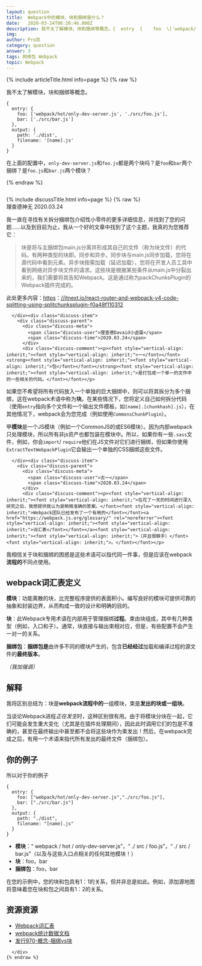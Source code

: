 ```yaml
---
layout: question
title:  Webpack中的模块，块和捆绑是什么？
date:   2020-03-24T06:26:46.000Z
description: 我不太了解模块，块和捆绑等概念。{  entry  {    foo  \['webpack/hot/only-dev-server.js', '....
img: 
author: Pro凯
category: question
answer: 3
tags: 网络包 Webpack
topic: Webpack
---
```

<div class="article-root">
  <div class="article">
    {% include articleTitle.html info=page %}
    {% raw %}
    <div class="article-content"><p><font style="vertical-align: inherit;"><font style="vertical-align: inherit;">我不太了解模块，块和捆绑等概念。</font></font></p>

<pre><code>{<font></font>
  entry: {<font></font>
    foo: ['webpack/hot/only-dev-server.js', './src/foo.js'],<font></font>
    bar: ['./src/bar.js']<font></font>
  },<font></font>
  output: {<font></font>
    path: './dist',<font></font>
    filename: '[name].js'<font></font>
  }<font></font>
}<font></font>
</code></pre>

<p><font style="vertical-align: inherit;"><font style="vertical-align: inherit;">在上面的配置中，</font></font><code>only-dev-server.js</code><font style="vertical-align: inherit;"><font style="vertical-align: inherit;">和</font></font><code>foo.js</code><font style="vertical-align: inherit;"><font style="vertical-align: inherit;">都是两个块吗？</font><font style="vertical-align: inherit;">是</font></font><code>foo</code><font style="vertical-align: inherit;"><font style="vertical-align: inherit;">和</font></font><code>bar</code><font style="vertical-align: inherit;"><font style="vertical-align: inherit;">两个捆绑？</font><font style="vertical-align: inherit;">是</font></font><code>foo.js</code><font style="vertical-align: inherit;"><font style="vertical-align: inherit;">和</font></font><code>bar.js</code><font style="vertical-align: inherit;"><font style="vertical-align: inherit;">两个模块？</font></font></p></div>
    {% endraw %}
  </div>
  <p style="height: 0;width:0;overflow: hidden;"> 第3372篇《Webpack中的模块，块和捆绑是什么？》来自Winter(https://github.com/aiyld/aiyld.github.io)的站点</p>
  <div class="discuss-wrapper">
    {% include discussTitle.html info=page %}
    {% raw %}
    <div class="discuss-item">
        <div class="discuss-parent">
          <div class="discuss-meta">
            <span class="discuss-user">理查德神无</span>
            <span class="discuss-time">2020.03.24</span>
          </div>
          <div class="discuss-comment"><p><font style="vertical-align: inherit;"><font style="vertical-align: inherit;">我一直在寻找有关拆分捆绑包介绍性小零件的更多详细信息，并找到了您的问题……以及到目前为止，我从一个好的文章中找到了这个主题，我真的为您推荐它：</font></font></p>

<blockquote>
  <p><font style="vertical-align: inherit;"><font style="vertical-align: inherit;">块是将与主捆绑包main.js分离并形成其自己的文件（称为块文件）的代码。</font><font style="vertical-align: inherit;">有两种类型的块即。</font><font style="vertical-align: inherit;">同步和异步。</font><font style="vertical-align: inherit;">同步块与main.js同步加载，您将在源代码中看到元素。</font><font style="vertical-align: inherit;">异步块按需加载（延迟加载），您将在开发人员工具中看到网络对异步块文件的请求。</font><font style="vertical-align: inherit;">这些块是根据某些条件从main.js中分裂出来的，我们需要将其告知Webpack。</font><font style="vertical-align: inherit;">这是通过称为packChunksPlugin的Webpack插件完成的。</font></font></p>
</blockquote>

<p><font style="vertical-align: inherit;"><font style="vertical-align: inherit;">此处更多内容：</font><a href="https://itnext.io/react-router-and-webpack-v4-code-splitting-using-splitchunksplugin-f0a48f110312" rel="nofollow noreferrer"><font style="vertical-align: inherit;">https</font></a><font style="vertical-align: inherit;">：</font></font><a href="https://itnext.io/react-router-and-webpack-v4-code-splitting-using-splitchunksplugin-f0a48f110312" rel="nofollow noreferrer"><font style="vertical-align: inherit;"><font style="vertical-align: inherit;">//itnext.io/react-router-and-webpack-v4-code-splitting-using-splitchunksplugin-f0a48f110312</font></font></a></p></div>
        </div>
        
      </div><div class="discuss-item">
        <div class="discuss-parent">
          <div class="discuss-meta">
            <span class="discuss-user">理查德Davaid小卤蛋</span>
            <span class="discuss-time">2020.03.24</span>
          </div>
          <div class="discuss-comment"><p><font style="vertical-align: inherit;"><font style="vertical-align: inherit;">一</font></font><strong><font style="vertical-align: inherit;"><font style="vertical-align: inherit;">包</font></font></strong><font style="vertical-align: inherit;"><font style="vertical-align: inherit;">是打包成一个单一的文件中的一些相关的代码。</font></font></p>

<p><font style="vertical-align: inherit;"><font style="vertical-align: inherit;">如果您不希望将所有代码放入一个单独的巨大捆绑中，则可以将其拆分为多个捆绑，这</font><font style="vertical-align: inherit;">在webpack术语</font><font style="vertical-align: inherit;">中称为</font></font><strong><font style="vertical-align: inherit;"><font style="vertical-align: inherit;">块</font></font></strong><font style="vertical-align: inherit;"><font style="vertical-align: inherit;">。</font><font style="vertical-align: inherit;">在某些情况下，您将定义自己如何拆分代码（使用</font></font><code>entry</code><font style="vertical-align: inherit;"><font style="vertical-align: inherit;">指向多个文件和一个输出文件模板，如</font></font><code>[name].[chunkhash].js</code><font style="vertical-align: inherit;"><font style="vertical-align: inherit;">），在其他情况下，webpack会为您完成（例如使用</font></font><code>CommonsChunkPlugin</code><font style="vertical-align: inherit;"><font style="vertical-align: inherit;">）。</font></font></p>

<p><font style="vertical-align: inherit;"><font style="vertical-align: inherit;">甲</font></font><strong><font style="vertical-align: inherit;"><font style="vertical-align: inherit;">模块</font></font></strong><font style="vertical-align: inherit;"><font style="vertical-align: inherit;">是一个JS模块（例如一个CommonJS的或ES6模块）。</font><font style="vertical-align: inherit;">因为内部webpack只处理模块，所以所有非js资产也都包装在模块中。</font><font style="vertical-align: inherit;">所以，如果你有一些</font></font><code>.sass</code><font style="vertical-align: inherit;"><font style="vertical-align: inherit;">文件，例如，你会</font></font><code>import</code><font style="vertical-align: inherit;"><font style="vertical-align: inherit;">/ </font></font><code>require</code><font style="vertical-align: inherit;"><font style="vertical-align: inherit;">他们在JS文件对它们进行捆绑，但如果你使用</font></font><code>ExtractTextWebpackPlugin</code><font style="vertical-align: inherit;"><font style="vertical-align: inherit;">它会输出一个单独的CSS捆绑这些文件。</font></font></p></div>
        </div>
        
      </div><div class="discuss-item">
        <div class="discuss-parent">
          <div class="discuss-meta">
            <span class="discuss-user">古一</span>
            <span class="discuss-time">2020.03.24</span>
          </div>
          <div class="discuss-comment"><p><font style="vertical-align: inherit;"><font style="vertical-align: inherit;">在花了一天的时间进行深入研究之后，我想提供我认为是稍微准确的答案。</font><font style="vertical-align: inherit;">Webpack团队已经发布了一个有用的</font></font><a href="https://webpack.js.org/glossary/" rel="noreferrer"><font style="vertical-align: inherit;"><font style="vertical-align: inherit;">词汇表</font></font></a><font style="vertical-align: inherit;"><font style="vertical-align: inherit;">（并且很棘手）</font><font style="vertical-align: inherit;">。</font></font></p>

<p><font style="vertical-align: inherit;"><font style="vertical-align: inherit;">我相信关于块和捆绑的困惑是这些术语可以指代同一件事，但是应该在webpack </font></font><strong><font style="vertical-align: inherit;"><font style="vertical-align: inherit;">流程的</font></font></strong><font style="vertical-align: inherit;"><font style="vertical-align: inherit;">不同点使用</font><font style="vertical-align: inherit;">。</font></font></p>

<h2><font style="vertical-align: inherit;"><font style="vertical-align: inherit;">webpack词汇表定义</font></font></h2>

<p><strong><font style="vertical-align: inherit;"><font style="vertical-align: inherit;">模块</font></font></strong><font style="vertical-align: inherit;"><font style="vertical-align: inherit;">：功能离散的块，比完整程序提供的表面积小。</font><font style="vertical-align: inherit;">编写良好的模块可提供可靠的抽象和封装边界，从而构成一致的设计和明确的目的。</font></font></p>

<p><strong><font style="vertical-align: inherit;"><font style="vertical-align: inherit;">块</font></font></strong><font style="vertical-align: inherit;"><font style="vertical-align: inherit;">：此Webpack专用术语在内部用于管理捆绑</font></font><strong><font style="vertical-align: inherit;"><font style="vertical-align: inherit;">过程</font></font></strong><font style="vertical-align: inherit;"><font style="vertical-align: inherit;">。</font><font style="vertical-align: inherit;">束由块组成，其中有几种类型（例如，入口和子）。</font><font style="vertical-align: inherit;">通常，块直接与输出束相对应，但是，有些配置不会产生一对一的关系。</font></font></p>

<p><strong><font style="vertical-align: inherit;"><font style="vertical-align: inherit;">捆绑包</font></font></strong><font style="vertical-align: inherit;"><font style="vertical-align: inherit;">：</font><strong><font style="vertical-align: inherit;">捆绑包是</font></strong><font style="vertical-align: inherit;">由许多不同的模块产生的，包含</font><strong><font style="vertical-align: inherit;">已经经过</font></strong><font style="vertical-align: inherit;">加载和编译过程</font><font style="vertical-align: inherit;">的源文件</font><font style="vertical-align: inherit;">的</font></font><strong><font style="vertical-align: inherit;"><font style="vertical-align: inherit;">最终版本</font></font></strong><font style="vertical-align: inherit;"><font style="vertical-align: inherit;">。</font></font><strong><font style="vertical-align: inherit;"></font></strong><font style="vertical-align: inherit;"></font></p>

<p><em><font style="vertical-align: inherit;"><font style="vertical-align: inherit;">（我加强调）</font></font></em></p>

<h2><font style="vertical-align: inherit;"><font style="vertical-align: inherit;">解释</font></font></h2>

<p><font style="vertical-align: inherit;"><font style="vertical-align: inherit;">我将区别总结为：块是</font></font><strong><font style="vertical-align: inherit;"><font style="vertical-align: inherit;">webpack流程中的</font></font></strong><font style="vertical-align: inherit;"><font style="vertical-align: inherit;">一组模块</font><font style="vertical-align: inherit;">，束是</font></font><strong><font style="vertical-align: inherit;"><font style="vertical-align: inherit;">发出的块或一组块</font></font></strong><font style="vertical-align: inherit;"><font style="vertical-align: inherit;">。</font></font></p>

<p><font style="vertical-align: inherit;"><font style="vertical-align: inherit;">当谈论Webpack进程</font></font><em><font style="vertical-align: inherit;"><font style="vertical-align: inherit;">正在发生</font></font></em><font style="vertical-align: inherit;"><font style="vertical-align: inherit;">时，这种区别很有用</font><font style="vertical-align: inherit;">。</font><font style="vertical-align: inherit;">由于将模块分块在一起，它们可能会发生重大变化（尤其是在插件处理期间），因此此时调用它们的包是不准确的，甚至在最终输出中甚至都不会将这些块作为束发出！</font><font style="vertical-align: inherit;">然后，在webpack完成之后，有用一个术语来指代所有发出的最终文件（捆绑包）。</font></font></p>

<h2><font style="vertical-align: inherit;"><font style="vertical-align: inherit;">你的例子</font></font></h2>

<p><font style="vertical-align: inherit;"><font style="vertical-align: inherit;">所以对于你的例子</font></font></p>

<pre class="lang-js prettyprint-override"><code>{<font></font>
  entry: {<font></font>
    foo: ["webpack/hot/only-dev-server.js","./src/foo.js"],<font></font>
    bar: ["./src/bar.js"]<font></font>
  },<font></font>
  output: {<font></font>
    path: "./dist",<font></font>
    filename: "[name].js"<font></font>
  }<font></font>
}<font></font>
</code></pre>

<ul>
<li><strong><font style="vertical-align: inherit;"><font style="vertical-align: inherit;">模块</font></font></strong><font style="vertical-align: inherit;"><font style="vertical-align: inherit;">：“ webpack / hot / only-dev-server.js”，“ ./ src / foo.js”，“ ./ src / bar.js”（以及与这些入口点相关的任何其他模块！）</font></font></li>
<li><strong><font style="vertical-align: inherit;"><font style="vertical-align: inherit;">块</font></font></strong><font style="vertical-align: inherit;"><font style="vertical-align: inherit;">：foo，bar</font></font></li>
<li><strong><font style="vertical-align: inherit;"><font style="vertical-align: inherit;">捆绑包</font></font></strong><font style="vertical-align: inherit;"><font style="vertical-align: inherit;">：foo，bar</font></font></li>
</ul>

<p><font style="vertical-align: inherit;"><font style="vertical-align: inherit;">在您的示例中，您的块和包具有1：1的关系，但并非总是如此。</font><font style="vertical-align: inherit;">例如，添加源地图将意味着您在块和包之间具有1：2的关系。</font></font></p>

<h2><font style="vertical-align: inherit;"><font style="vertical-align: inherit;">资源资源</font></font></h2>

<ul>
<li><a href="https://webpack.js.org/glossary/" rel="noreferrer"><font style="vertical-align: inherit;"><font style="vertical-align: inherit;">Webpack词汇表</font></font></a></li>
<li><a href="https://webpack.js.org/api/stats/" rel="noreferrer"><font style="vertical-align: inherit;"><font style="vertical-align: inherit;">webpack统计数据文档</font></font></a></li>
<li><a href="https://github.com/webpack/webpack.js.org/issues/970" rel="noreferrer"><font style="vertical-align: inherit;"><font style="vertical-align: inherit;">发行970-概念-捆绑vs块</font></font></a></li>
</ul></div>
        </div>
        
      </div>
    {% endraw %}
  </div>
<div>
